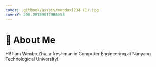 ```yaml
---
cover: .gitbook/assets/mendax1234 (1).jpg
coverY: 208.28769017980636
---
```


# 👀 About Me

Hi! l am Wenbo Zhu, a freshman in Computer Engineering at Nanyang Technological University!
